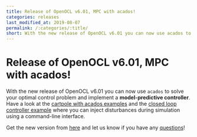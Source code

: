 ```yaml
---
title: Release of OpenOCL v6.01, MPC with acados!
categories: releases
last_modified_at: 2019-08-07
permalink: /:categories/:title/
short: With the new release of OpenOCL v6.01 you can now use acados to solver your optimal control problem and implement a model-predictive controller.
---
```


# Release of OpenOCL v6.01, MPC with acados!

With the new release of OpenOCL v6.01 you can now use `acados` to solve your optimal control problem 
and implement a **model-predictive controller**. Have a look at the [cartpole with acados examples](https://github.com/OpenOCL/OpenOCL/tree/v6.01/%2Bocl/%2Bexamples/%2Bcartpole) 
and the [closed loop controller example](https://github.com/OpenOCL/OpenOCL/blob/v6.01/%2Bocl/%2Bexamples/%2Bcartpole/main_cartpole_closedloop.m) where you can inject disturbances during simulation using a command-line interface.

Get the new version from [here](/get-started/) and let us know if you have any [questions](/support/)!
